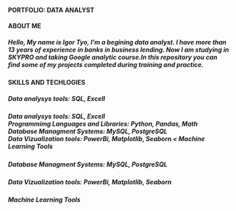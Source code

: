 #### PORTFOLIO: DATA ANALYST
#### ABOUT ME
##### Hello, My name is Igor Tyo, I'm a begining data analyst. I have more than 13 years of experience in banks in business lending. Now I am studying in SKYPRO and taking Google analytic course.In this repository you can find some of my projects completed during training and practice. 
#### SKILLS AND TECHLOGIES
##### Data analysys tools: SQL, Excell <br>
##### Data analysys tools: SQL, Excell <br>Programmimg Languages and Libraries: Python, Pandas, Math<br> Database Managment Systems: MySQL, PostgreSQL <br> Data Vizualization tools: PowerBi, Matplotlib, Seaborn < Machine Learning Tools
##### Database Managment Systems: MySQL, PostgreSQL<p/>
##### Data Vizualization tools: PowerBi, Matplotlib, Seaborn
##### Machine Learning Tools
